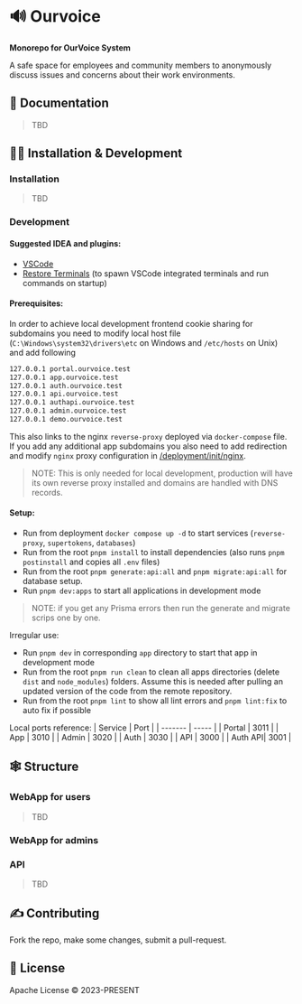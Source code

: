 # 🔊 Ourvoice

<b>Monorepo for OurVoice System </b>

A safe space for employees and community members to anonymously discuss issues and concerns about their work environments.

## 📖 Documentation

> TBD

## 🐱‍💻 Installation & Development

### Installation

> TBD

### Development

#### Suggested IDEA and plugins:

- [VSCode](https://code.visualstudio.com/)
- [Restore Terminals](https://marketplace.visualstudio.com/items?itemName=EthanSK.restore-terminals) (to spawn VSCode integrated terminals and run commands on startup)

#### Prerequisites:

In order to achieve local development frontend cookie sharing for subdomains you need to modify local host file (`C:\Windows\system32\drivers\etc` on Windows and `/etc/hosts` on Unix) and add following

```bash
127.0.0.1 portal.ourvoice.test
127.0.0.1 app.ourvoice.test
127.0.0.1 auth.ourvoice.test
127.0.0.1 api.ourvoice.test
127.0.0.1 authapi.ourvoice.test
127.0.0.1 admin.ourvoice.test
127.0.0.1 demo.ourvoice.test
```

This also links to the nginx `reverse-proxy` deployed via `docker-compose` file. If you add any additional app subdomains you also need to add redirection and modify `nginx` proxy configuration in [/deployment/init/nginx](/deployment/init/nginx).

> NOTE: This is only needed for local development, production will have its own reverse proxy installed and domains are handled with DNS records.

#### Setup:

- Run from deployment `docker compose up -d` to start services (`reverse-proxy`, `supertokens`, `databases`)
- Run from the root `pnpm install` to install dependencies (also runs `pnpm postinstall` and copies all `.env` files)
- Run from the root `pnpm generate:api:all` and `pnpm migrate:api:all` for database setup.
- Run `pnpm dev:apps` to start all applications in development mode

> NOTE: if you get any Prisma errors then run the generate and migrate scrips one by one.

Irregular use:

- Run `pnpm dev` in corresponding `app` directory to start that app in development mode
- Run from the root `pnpm run clean` to clean all apps directories (delete `dist` and `node_modules`) folders. Assume this is needed after pulling an updated version of the code from the remote repository.
- Run from the root `pnpm lint` to show all lint errors and `pnpm lint:fix` to auto fix if possible

Local ports reference:
| Service | Port |
| ------- | ----- |
| Portal | 3011 |
| App | 3010 |
| Admin | 3020 |
| Auth | 3030 |
| API | 3000 |
| Auth API| 3001 |

## 🕸️ Structure

### WebApp for users

> TBD

### WebApp for admins

>

### API

> TBD

## ✍️ Contributing

Fork the repo, make some changes, submit a pull-request.

## 📝 License

Apache License © 2023-PRESENT
